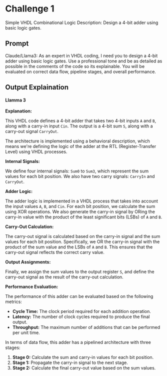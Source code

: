 # Challenge 1


Simple VHDL Combinational Logic
Description: Design a 4-bit adder using basic logic gates.
## Prompt
Claude/Llama3: As an expert in VHDL coding, I need you to design a 4-bit adder using basic logic gates. Use a professional tone and be as detailed as possible in the comments of the code so its explainable. You will be evaluated on correct data flow, pipeline stages, and overall performance.
## Output Explaination

#### Llamma 3
**Explanation:**

This VHDL code defines a 4-bit adder that takes two 4-bit inputs `A` and `B`, along with a carry-in input `Cin`. The output is a 
4-bit sum `S`, along with a carry-out signal `CarryOut`.

The architecture is implemented using a behavioral description, which means we're defining the logic of the adder at the RTL 
(Register-Transfer Level) using VHDL processes.

**Internal Signals:**

We define four internal signals: `Sum0` to `Sum3`, which represent the sum values for each bit position. We also have two carry 
signals: `CarryIn` and `CarryOut`.

**Adder Logic:**

The adder logic is implemented in a VHDL process that takes into account the input values `A`, `B`, and `Cin`. For each bit 
position, we calculate the sum using XOR operations. We also generate the carry-in signal by ORing the carry-in value with the 
product of the least significant bits (LSBs) of `A` and `B`.

**Carry-Out Calculation:**

The carry-out signal is calculated based on the carry-in signal and the sum values for each bit position. Specifically, we OR the
carry-in signal with the product of the sum value and the LSBs of `A` and `B`. This ensures that the carry-out signal reflects 
the correct carry value.

**Output Assignments:**

Finally, we assign the sum values to the output register `S`, and define the carry-out signal as the result of the carry-out 
calculation.

**Performance Evaluation:**

The performance of this adder can be evaluated based on the following metrics:

* **Cycle Time:** The clock period required for each addition operation.
* **Latency:** The number of clock cycles required to produce the final output.
* **Throughput:** The maximum number of additions that can be performed per unit time.

In terms of data flow, this adder has a pipelined architecture with three stages:

1. **Stage 0:** Calculate the sum and carry-in values for each bit position.
2. **Stage 1:** Propagate the carry-in signal to the next stage.
3. **Stage 2:** Calculate the final carry-out value based on the sum values.
